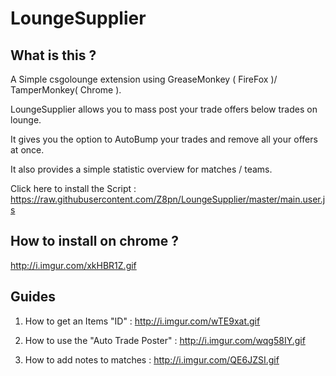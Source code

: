 # LoungeSupplier
## What is this ?
A Simple csgolounge extension using GreaseMonkey ( FireFox )/ TamperMonkey( Chrome ).

LoungeSupplier allows you to mass post your trade offers below trades on lounge.

It gives you the option to AutoBump your trades and remove all your offers at once.

It also provides a simple statistic overview for matches / teams.

Click here to install the Script : https://raw.githubusercontent.com/Z8pn/LoungeSupplier/master/main.user.js

## How to install on chrome ?
  http://i.imgur.com/xkHBR1Z.gif



## Guides
1. How to get an Items "ID" : http://i.imgur.com/wTE9xat.gif

2. How to use the "Auto Trade Poster" : http://i.imgur.com/wqg58IY.gif

3. How to add notes to matches : http://i.imgur.com/QE6JZSI.gif



